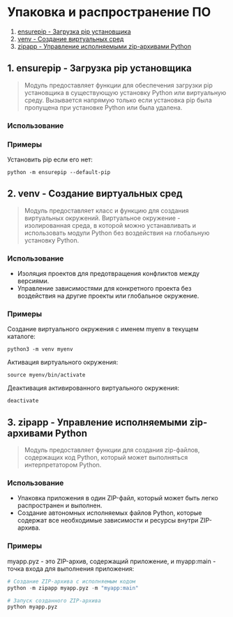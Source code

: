 # Упаковка и распространение ПО
1. [ensurepip - Загрузка pip установщика](#1)
2. [venv - Создание виртуальных сред](#2)
3. [zipapp - Управление исполняемыми zip-архивами Python](#3)


## <div id="1">1. ensurepip - Загрузка pip установщика</div>
> Модуль предоставляет функции для обеспечения загрузки pip установщика в существующую установку Python или виртуальную среду. Вызывается напрямую только если установка pip была пропущена при установке Python или была удалена.
### Использование
### Примеры
Установить pip если его нет:
```
python -m ensurepip --default-pip
```


## <div id="2">2. venv - Создание виртуальных сред</div>
> Модуль предоставляет класс и функцию для создания виртуальных окружений. Виртуальное окружение - изолированная среда, в которой можно устанавливать и использовать модули Python без воздействия на глобальную установку Python.
### Использование
- Изоляция проектов для предотвращения конфликтов между версиями.
- Управление зависимостями для конкретного проекта без воздействия на другие проекты или глобальное окружение.
### Примеры
Создание виртуального окружения с именем myenv в текущем каталоге:
```
python3 -m venv myenv
```
Активация виртуального окружения:
```
source myenv/bin/activate
```
Деактивация активированного виртуального окружения:
```
deactivate
```


## <div id="3">3. zipapp - Управление исполняемыми zip-архивами Python</div>
> Модуль предоставляет функции для создания zip-файлов, содержащих код Python, который может выполняться интерпретатором Python.
### Использование
- Упаковка приложения в один ZIP-файл, который может быть легко распространен и выполнен.
- Создание автономных исполняемых файлов Python, которые содержат все необходимые зависимости и ресурсы внутри ZIP-архива.
### Примеры
myapp.pyz - это ZIP-архив, содержащий приложение, и myapp:main - точка входа для выполнения приложения:
```python
# Создание ZIP-архива с исполняемым кодом
python -m zipapp myapp.pyz -m "myapp:main"

# Запуск созданного ZIP-архива
python myapp.pyz
```
